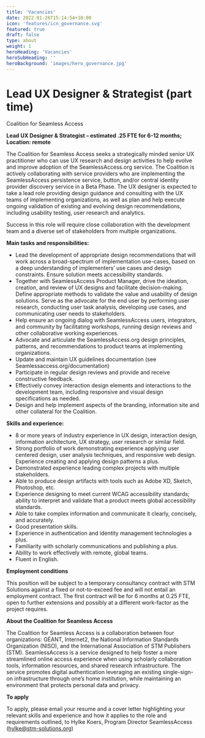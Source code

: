 ```yaml
---
title: 'Vacancies'
date: 2022-01-26T15:14:54+10:00
icon: 'features/icn_governance.svg'
featured: true
draft: false
type: about
weight: 1
heroHeading: 'Vacancies'
heroSubHeading: ''
heroBackground: 'images/hero_governance.jpg'
---
```



# Lead UX Designer & Strategist (part time)


Coalition for Seamless Access

  
**Lead UX Designer & Strategist – estimated .25 FTE for 6-12 months; Location: remote**

The Coalition for Seamless Access seeks a strategically minded senior UX practitioner who can use UX research and design activities to help evolve and improve adoption of the SeamlessAccess.org service. The Coalition is actively collaborating with service providers who are implementing the SeamlessAccess persistence service, button, and/or central identity provider discovery service in a Beta Phase.  The UX designer is expected to take a lead role providing design guidance and consulting with the UX teams of implementing organizations, as well as plan and help execute ongoing validation of existing and evolving design recommendations, including usability testing, user research and analytics.  

Success in this role will require close collaboration with the development team and a diverse set of stakeholders from multiple organizations.

**Main tasks and responsibilities:**

* Lead the development of appropriate design recommendations that will work across a broad-spectrum of implementation use-cases, based on a deep understanding of implementers’ use cases and design constraints. Ensure solution meets accessibility standards.
* Together with SeamlessAccess Product Manager, drive the ideation, creation, and review of UX designs and facilitate decision-making. Define appropriate methods to validate the value and usability of design solutions. Serve as the advocate for the end user by performing user research, conducting user task analysis, developing use cases, and communicating user needs to stakeholders.
* Help ensure an ongoing dialog with SeamlessAccess users, integrators, and community by facilitating workshops, running design reviews and other collaborative working experiences. 
* Advocate and articulate the SeamlessAccess.org design principles, patterns, and recommendations to product teams at implementing organizations. 
* Update and maintain UX guidelines documentation (see Seamlessaccess.org/documentation) 
* Participate in regular design reviews and provide and receive constructive feedback.
* Effectively convey interaction design elements and interactions to the development team, including responsive and visual design  specifications as needed.  
* Design and help implement aspects of the branding, information site and other collateral for the Coalition.


**Skills and experience:**

* 8 or more years of industry experience in UX design, interaction design, information architecture, UX strategy, user research or similar field.
* Strong portfolio of work demonstrating experience applying user centered design, user analysis techniques, and responsive web design. Experience creating and applying design patterns a plus. 
* Demonstrated experience leading complex projects with multiple stakeholders. 
* Able to produce design artifacts with tools such as Adobe XD, Sketch, Photoshop, etc. 
* Experience designing to meet current WCAG accessibility standards; ability to interpret and validate that a product meets global accessibility standards.
* Able to take complex information and communicate it clearly, concisely, and accurately. 
* Good presentation skills.
* Experience in authentication and identity management technologies a plus.
* Familiarity with scholarly communications and publishing a plus.
* Ability to work effectively with remote, global teams.
* Fluent in English.



**Employment conditions**

This position will be subject to a temporary consultancy contract with STM Solutions against a fixed or not-to-exceed fee and will not entail an employment contract. The first contract will be for 6 months at 0.25 FTE, open to further extensions and possibly at a different work-factor as the project requires. 
  
**About the Coalition for Seamless Access**

The Coalition for Seamless Access is a collaboration between four organizations: GÉANT, Internet2, the National Information Standards Organization (NISO), and the International Association of STM Publishers (STM). 
SeamlessAccess is a service designed to help foster a more streamlined online access experience when using scholarly collaboration tools, information resources, and shared research infrastructure. The service promotes digital authentication leveraging an existing single-sign-on infrastructure through one’s home institution, while maintaining an environment that protects personal data and privacy.

**To apply**

To apply, please email your resume and a cover letter highlighting your relevant skills and experience and how it applies to the role and requirements outlined, to Hylke Koers, Program Director SeamlessAccess (hylke@stm-solutions.org)



